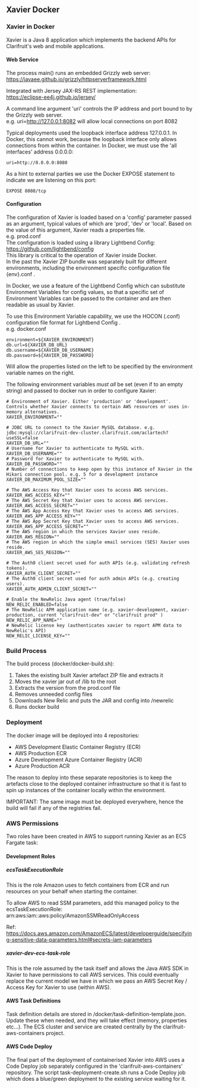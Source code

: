 ## Xavier Docker

### Xavier in Docker
Xavier is a Java 8 application which implements the backend APIs for Clarifruit's web and mobile applications. 

#### Web Service
The process main() runs an embedded Grizzly web server:  
https://javaee.github.io/grizzly/httpserverframework.html

Integrated with Jersey JAX-RS REST implementation:  
https://eclipse-ee4j.github.io/jersey/

A command line argument 'uri' controls the IP address and port bound to by the Grizzly web server.  
e.g. uri=http://127.0.0.1:8082 will allow local connections on port 8082

Typical deployments used the loopback interface address 127.0.0.1. 
In Docker, this cannot work, because the loopback interface only allows connections from within the container. 
In Docker, we must use the 'all interfaces' address 0.0.0.0:  
```
uri=http://0.0.0.0:8080 
```

As a hint to external parties we use the Docker EXPOSE statement to indicate we are listening on this port:
```
EXPOSE 8080/tcp
```

#### Configuration
The configuration of Xavier is loaded based on a 'config' parameter passed as an argument, typical values of which are 'prod', 'dev' or 'local'. Based on the value of this argument, Xavier reads a properties file.   
e.g. prod.conf  
The configuration is loaded using a library Lightbend Config:  
https://github.com/lightbend/config  
This library is critical to the operation of Xavier inside Docker.  
In the past the Xavier ZIP bundle was separately built for different environments, including the environment specific configuration file {env}.conf .

In Docker, we use a feature of the Lightbend Config which can substitute Environment Variables for config values, so that a specific set of Environment Variables can be passed to the container and are then readable as usual by Xavier.

To use this Environment Variable capability, we use the HOCON (.conf) configuration file format for Lightbend Config .   
e.g. docker.conf
```
environment=${XAVIER_ENVIRONMENT}
db.url=${XAVIER_DB_URL}
db.username=${XAVIER_DB_USERNAME}
db.password=${XAVIER_DB_PASSWORD}
```

Will allow the properties listed on the left to be specified by the environment variable names on the right.

The following environment variables _must all_ be set (even if to an empty string) and passed to docker run in order to configure Xavier:
```
# Environment of Xavier. Either 'production' or 'development'. Controls whether Xavier connects to certain AWS resources or uses in-memory alternatives.
XAVIER_ENVIRONMENT=""

# JDBC URL to connect to the Xavier MySQL database. e.g. jdbc:mysql://clarifruit-dev-cluster.clarifruit.com/aclartech?useSSL=false
XAVIER_DB_URL=""
# Username for Xavier to authenticate to MySQL with.
XAVIER_DB_USERNAME=""
# Password for Xavier to authenticate to MySQL with.
XAVIER_DB_PASSWORD=""
# Number of connections to keep open by this instance of Xavier in the Hikari connection pool. e.g. 5 for a development instance
XAVIER_DB_MAXIMUM_POOL_SIZE=""

# The AWS Access Key that Xavier uses to access AWS services.
XAVIER_AWS_ACCESS_KEY=""
# The AWS Secret Key that Xavier uses to access AWS services.
XAVIER_AWS_ACCESS_SECRET=""
# The AWS App Access Key that Xavier uses to access AWS services.
XAVIER_AWS_APP_ACCESS_KEY=""
# The AWS App Secret Key that Xavier uses to access AWS services.
XAVIER_AWS_APP_ACCESS_SECRET=""
# The AWS region in which the services Xavier uses reside.
XAVIER_AWS_REGION=""
# The AWS region in which the simple email services (SES) Xavier uses reside.
XAVIER_AWS_SES_REGION=""

# The Auth0 client secret used for auth APIs (e.g. validating refresh tokens).
XAVIER_AUTH_CLIENT_SECRET=""
# The Auth0 client secret used for auth admin APIs (e.g. creating users).
XAVIER_AUTH_ADMIN_CLIENT_SECRET=""

# Enable the NewRelic Java agent (true/false)
NEW_RELIC_ENABLED=false
# The NewRelic APM application name (e.g. xavier-development, xavier-production, current "clarifruit-dev" or "clarifruit prod" )
NEW_RELIC_APP_NAME=""
# NewRelic license key (authenticates xavier to report APM data to NewRelic's API)
NEW_RELIC_LICENSE_KEY=""
```

### Build Process
The build process (docker/docker-build.sh):
1) Takes the existing built Xavier artefact ZIP file and extracts it
2) Moves the xavier jar out of /lib to the root
3) Extracts the version from the prod.conf file
4) Removes unneeded config files
5) Downloads New Relic and puts the JAR and config into /newrelic
6) Runs docker build 

### Deployment
The docker image will be deployed into 4 repositories:
* AWS Development Elastic Container Registry (ECR)
* AWS Production ECR
* Azure Development Azure Container Registry (ACR)
* Azure Production ACR

The reason to deploy into these separate repositories is to keep the artefacts close to the deployed container infrastructure so that it is fast to spin up instances of the container locally within the environment.

IMPORTANT: The same image must be deployed everywhere, hence the build will fail if any of the registries fail.


### AWS Permissions
Two roles have been created in AWS to support running Xavier as an ECS Fargate task:

#### Development Roles

##### ecsTaskExecutionRole
This is the role Amazon uses to fetch containers from ECR and run resources on your behalf when starting the container.

To allow AWS to read SSM parameters, add this managed policy to the ecsTaskExecutionRole:
arn:aws:iam::aws:policy/AmazonSSMReadOnlyAccess

Ref: https://docs.aws.amazon.com/AmazonECS/latest/developerguide/specifying-sensitive-data-parameters.html#secrets-iam-parameters


##### xavier-dev-ecs-task-role
This is the role assumed by the task itself and allows the Java AWS SDK in Xavier to have permissions to call AWS services. 
This could eventually replace the current model we have in which we pass an AWS Secret Key / Access Key for Xavier to use (within AWS).

#### AWS Task Definitions
Task definition details are stored in /docker/task-definition-template.json.
Update these when needed, and they will take effect (memory, properties etc...).
The ECS cluster and service are created centrally by the clarifruit-aws-containers project.

#### AWS Code Deploy
The final part of the deployment of containerised Xavier into AWS uses a Code Deploy job separately configured in the 'clarifruit-aws-containers' repository.
The script task-deployment-create.sh runs a Code Deploy job which does a blue/green deployment to the existing service waiting for it.

